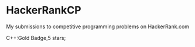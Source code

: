 # HackerRankCP

My submissions to competitive programming problems on HackerRank.com

C++:Gold Badge,5 stars;
